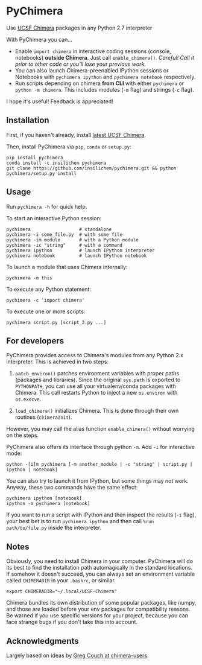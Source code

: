 PyChimera
=========

Use [UCSF Chimera](https://www.cgl.ucsf.edu/chimera/) packages in any Python 2.7 interpreter 

With PyChimera you can...

* Enable `import chimera` in interactive coding sessions (console, notebooks) __outside Chimera__. 
Just call `enable_chimera()`. _Careful! Call it prior to other code or you'll lose your previous work._
* You can also launch Chimera-preenabled IPython sessions or Notebooks with `pychimera ipython` and 
`pychimera notebook` respectively.
* Run scripts depending on chimera __from CLI__ with either `pychimera` or `python -m chimera`. This 
includes modules (`-m` flag) and strings (`-c` flag).

I hope it's useful! Feedback is appreciated!

Installation
------------
First, if you haven't already, install [latest UCSF Chimera](http://www.cgl.ucsf.edu/chimera/download.html).

Then, install PyChimera via `pip`, `conda` or `setup.py`:

    pip install pychimera
    conda install -c insilichem pychimera
    git clone https://github.com/insilichem/pychimera.git && python pychimera/setup.py install

Usage
-----
Run `pychimera -h` for quick help.

To start an interactive Python session:

    pychimera                  # standalone
    pychimera -i some_file.py  # with some file
    pychimera -im module       # with a Python module
    pychimera -ic "string"     # with a command
    pychimera ipython          # launch IPython interpreter
    pychimera notebook         # launch IPython notebook

To launch a module that uses Chimera internally:

    pychimera -m this

To execute any Python statement:

    pychimera -c 'import chimera'

To execute one or more scripts:

    pychimera script.py [script_2.py ...]


For developers
--------------
PyChimera provides access to Chimera's modules from any Python 2.x interpreter. This is achieved
in two steps:

1. `patch_environ()` patches environment variables with proper paths (packages and libraries).
Since the original `sys.path` is exported to `PYTHONPATH`, you can use all your virtualenv/conda
packages with Chimera. This call restarts Python to inject a new `os.environ` with `os.execve`.

2. `load_chimera()` initializes Chimera. This is done through their own routines (`chimeraInit`).

However, you may call the alias function `enable_chimera()` without worrying on the steps.

PyChimera also offers its interface through python `-m`. Add `-i` for interactive mode:

    python -[i]m pychimera [-m another_module | -c "string" | script.py | ipython | notebook]

You can also try to launch it from IPython, but some things may not work. Anyway, these two commands
have the same effect:

    pychimera ipython [notebook]
    ipython -m pychimera [notebook]

If you want to run a script with IPython and then inspect the results (`-i` flag), your best bet is
to run `pychimera ipython` and then call `%run path/to/file.py` inside the interpreter.

Notes
-----
Obviously, you need to install Chimera in your computer. PyChimera will do its best to find the
installation path automagically in the standard locations. If somehow it doesn't succeed,
you can always set an environment variable called `CHIMERADIR` in your `.bashrc`, or similar.

    export CHIMERADIR="~/.local/UCSF-Chimera"

Chimera bundles its own distribution of some popular packages, like numpy, and those are loaded before
your env packages for compatibility reasons. Be warned if you use specific versions for your project,
because you can face strange bugs if you don't take this into account.

Acknowledgments
---------------
Largely based on ideas by [Greg Couch at chimera-users](http://www.cgl.ucsf.edu/pipermail/chimera-users/2015-January/010647.html).